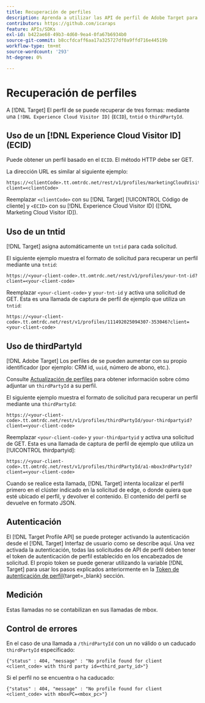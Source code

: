 ```yaml
---
title: Recuperación de perfiles
description: Aprenda a utilizar las API de perfil de Adobe Target para recuperar datos de visitantes que utilizar en [!DNL Target].
contributors: https://github.com/icaraps
feature: APIs/SDKs
exl-id: b422ae68-49b3-4d60-9ea4-0fa67b6934b0
source-git-commit: b8ccfdcaff6aa17a325727df0a9ffd716e44519b
workflow-type: tm+mt
source-wordcount: '293'
ht-degree: 0%

---
```


# Recuperación de perfiles

A [!DNL Target] El perfil de se puede recuperar de tres formas: mediante una `[!DNL Experience Cloud Visitor ID]` (`ECID`), `tntid` o `thirdPartyId`.

## Uso de un [!DNL Experience Cloud Visitor ID] (ECID)

Puede obtener un perfil basado en el `ECID`. El método HTTP debe ser GET.

La dirección URL es similar al siguiente ejemplo:

```
https://<clientCode>.tt.omtrdc.net/rest/v1/profiles/marketingCloudVisitorId/<ECID>?client=<clientCode>
```

Reemplazar `<clientCode>` con su [!DNL Target] [!UICONTROL Código de cliente] y `<ECID>` con su [!DNL Experience Cloud Visitor ID] ([!DNL Marketing Cloud Visitor ID]).

## Uso de un tntid

[!DNL Target] asigna automáticamente un `tntid` para cada solicitud.

El siguiente ejemplo muestra el formato de solicitud para recuperar un perfil mediante una `tntid`:

```
https://<your-client-code>.tt.omtrdc.net/rest/v1/profiles/your-tnt-id?client=<your-client-code>
```

Reemplazar `<your-client-code>` y `your-tnt-id` y activa una solicitud de GET. Esta es una llamada de captura de perfil de ejemplo que utiliza un `tntid`:

```
https://<your-client-code>.tt.omtrdc.net/rest/v1/profiles/111492025094307-353046?client=<your-client-code>
```

## Uso de thirdPartyId

[!DNL Adobe Target] Los perfiles de se pueden aumentar con su propio identificador (por ejemplo: CRM id, `uuid`, número de abono, etc.).

Consulte [Actualización de perfiles](/help/dev/administer/profile-api/profile-api-overview.md) para obtener información sobre cómo adjuntar un `thirdPartyId` a su perfil.

El siguiente ejemplo muestra el formato de solicitud para recuperar un perfil mediante una `thirdPartyId`:

```
https://<your-client-code>.tt.omtrdc.net/rest/v1/profiles/thirdPartyId/your-thirdpartyid?client=<your-client-code>
```

Reemplazar `<your-client-code>` y `your-thirdpartyid` y activa una solicitud de GET. Esta es una llamada de captura de perfil de ejemplo que utiliza un [!UICONTROL thirdpartyid]:

```
https://<your-client-code>.tt.omtrdc.net/rest/v1/profiles/thirdPartyId/a1-mbox3rdPartyId?client=<your-client-code>
```

Cuando se realice esta llamada, [!DNL Target] intenta localizar el perfil primero en el clúster indicado en la solicitud de edge, o donde quiera que esté ubicado el perfil, y devolver el contenido. El contenido del perfil se devuelve en formato JSON.

## Autenticación

El [!DNL Target Profile API] se puede proteger activando la autenticación desde el [!DNL Target] Interfaz de usuario como se describe aquí. Una vez activada la autenticación, todas las solicitudes de API de perfil deben tener el token de autenticación de perfil establecido en los encabezados de solicitud. El propio token se puede generar utilizando la variable [!DNL Target] para usar los pasos explicados anteriormente en la [Token de autenticación de perfil](https://developers.adobetarget.com/api/#authentication-tokens){target=_blank} sección.

## Medición

Estas llamadas no se contabilizan en sus llamadas de mbox.

## Control de errores

En el caso de una llamada a `/thirdPartyId` con un no válido o un caducado `thirdPartyId` especificado:

```
{"status" : 404, "message" : "No profile found for client <client_code> with third party id=<third_party_id>"}
```

Si el perfil no se encuentra o ha caducado:

```
{"status" : 404, "message" : "No profile found for client <client_code> with mboxPC=<mbox_pc>"}
```
